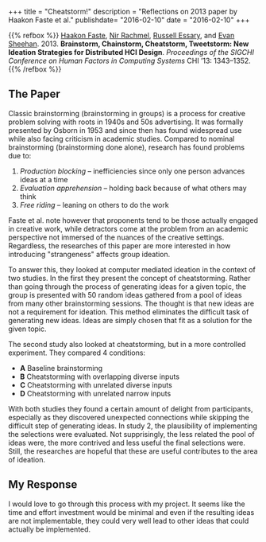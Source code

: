 +++
title = "Cheatstorm!"
description = "Reflections on 2013 paper by Haakon Faste et al."
publishdate= "2016-02-10"
date = "2016-02-10"
+++

{{% refbox %}}
[Haakon Faste](http://www.haakonfaste.com/), 
[Nir Rachmel](https://www.linkedin.com/in/nirrachmel),
[Russell Essary](http://russellessary.com/), and
[Evan Sheehan](http://evansheehan.com/).
2013. **Brainstorm, Chainstorm, Cheatstorm, Tweetstorm: New Ideation Strategies for Distributed HCI Design**. *Proceedings of the SIGCHI Conference on Human Factors in Computing Systems* CHI ’13: 1343–1352.
<span class=actions>
<a href="http://www.haakonfaste.com/publications/CHI_2013_brainstorm_chainstorm.pdf" title="Download"><i class="fa fa-download"></i></a>
<a href="https://vimeo.com/57853036" title="Video blurb"><i class="fa fa-vimeo"></i></a>
<a href="https://dl.acm.org/citation.cfm?id=2466177" title="ACM citation"><i class="fa fa-book"></i></a>
</span>
{{% /refbox %}}

## The Paper

Classic brainstorming (brainstorming in groups) is a process for creative problem
solving with roots in 1940s and 50s advertising. It was formally presented by
Osborn in 1953 and since then has found widespread use while also facing
criticism in academic studies. Compared to nominal brainstorming (brainstorming
done alone), research has found problems due to:

  1. *Production blocking* – inefficiencies since only one person advances ideas at a time
  2. *Evaluation apprehension* – holding back because of what others may think
  3. *Free riding* – leaning on others to do the work

Faste et al. note however that proponents tend to be those actually engaged in
creative work, while detractors come at the problem from an academic
perspective not immersed of the nuances of the creative settings. Regardless,
the researches of this paper are more interested in how introducing
"strangeness" affects group ideation. 

To answer this, they looked at computer mediated ideation in the context of two
studies. In the first they present the concept of cheatstorming. Rather than
going through the process of generating ideas for a given topic, the group is
presented with 50 random ideas gathered from a pool of ideas from many other
brainstorming sessions. The thought is that new ideas are not a requirement for
ideation. This method eliminates the difficult task of generating new ideas.
Ideas are simply chosen that fit as a solution for the given topic. 

The second study also looked at cheatstorming, but in a more controlled
experiment. They compared 4 conditions:

  * **A** Baseline brainstorming
  * **B** Cheatstorming with overlapping diverse inputs
  * **C** Cheatstorming with unrelated diverse inputs
  * **D** Cheatstorming with unrelated narrow inputs

With both studies they found a certain amount of delight from participants,
especially as they discovered unexpected connections while skipping the
difficult step of generating ideas. In study 2, the plausibility of
implementing the selections were evaluated. Not supprisingly, the less related
the pool of ideas were, the more contrived and less useful the final selections
were. Still, the researches are hopeful that these are useful contributes to
the area of ideation. 

## My Response

I would love to go through this process with my project. It seems like the time
and effort investment would be minimal and even if the resulting ideas
are not implementable, they could very well lead to other ideas that could
actually be implemented.
